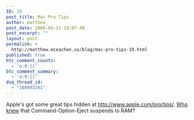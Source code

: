```yaml
---
ID: 19
post_title: Mac Pro Tips
author: matthew
post_date: 2008-04-11 19:07:48
post_excerpt: ""
layout: post
permalink: >
  http://matthew.mceachen.us/blog/mac-pro-tips-19.html
published: true
btc_comment_counts:
  - 'a:0:{}'
btc_comment_summary:
  - 'a:0:{}'
dsq_thread_id:
  - "160993261"
---
```

Apple's got some great tips hidden at <a href="http://www.apple.com/pro/tips/">http://www.apple.com/pro/tips/</a>. <a href="http://www.apple.com/pro/tips/quicksleep.html">Who knew</a> that Command-Option-Eject suspends to RAM?